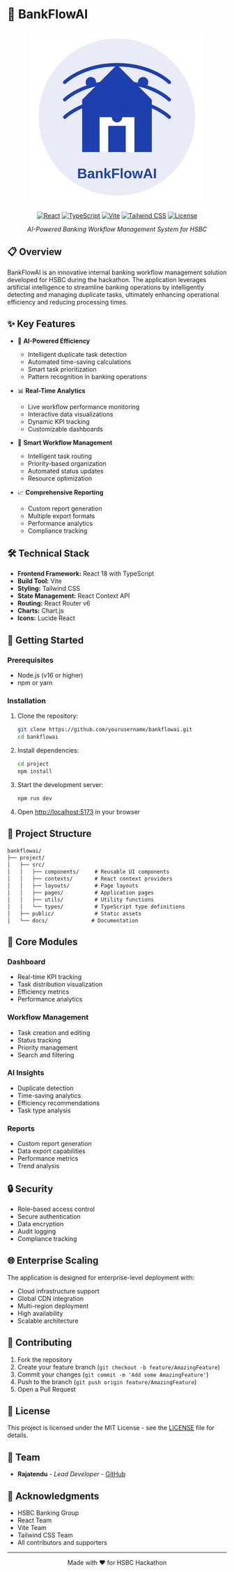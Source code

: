 # 🏦 BankFlowAI

<div align="center">

![BankFlowAI Logo](project/public/logo.svg)

[![React](https://img.shields.io/badge/React-18.3.1-blue)](https://reactjs.org/)
[![TypeScript](https://img.shields.io/badge/TypeScript-5.5.3-blue)](https://www.typescriptlang.org/)
[![Vite](https://img.shields.io/badge/Vite-5.4.2-purple)](https://vitejs.dev/)
[![Tailwind CSS](https://img.shields.io/badge/Tailwind-3.4.1-38B2AC)](https://tailwindcss.com/)
[![License](https://img.shields.io/badge/License-MIT-green)](LICENSE)

*AI-Powered Banking Workflow Management System for HSBC*

</div>

## 📋 Overview

BankFlowAI is an innovative internal banking workflow management solution developed for HSBC during the hackathon. The application leverages artificial intelligence to streamline banking operations by intelligently detecting and managing duplicate tasks, ultimately enhancing operational efficiency and reducing processing times.

## ✨ Key Features

- 🤖 **AI-Powered Efficiency**
  - Intelligent duplicate task detection
  - Automated time-saving calculations
  - Smart task prioritization
  - Pattern recognition in banking operations

- 📊 **Real-Time Analytics**
  - Live workflow performance monitoring
  - Interactive data visualizations
  - Dynamic KPI tracking
  - Customizable dashboards

- 🔄 **Smart Workflow Management**
  - Intelligent task routing
  - Priority-based organization
  - Automated status updates
  - Resource optimization

- 📈 **Comprehensive Reporting**
  - Custom report generation
  - Multiple export formats
  - Performance analytics
  - Compliance tracking

## 🛠️ Technical Stack

- **Frontend Framework:** React 18 with TypeScript
- **Build Tool:** Vite
- **Styling:** Tailwind CSS
- **State Management:** React Context API
- **Routing:** React Router v6
- **Charts:** Chart.js
- **Icons:** Lucide React

## 🚀 Getting Started

### Prerequisites

- Node.js (v16 or higher)
- npm or yarn

### Installation

1. Clone the repository:
   ```bash
   git clone https://github.com/yourusername/bankflowai.git
   cd bankflowai
   ```

2. Install dependencies:
   ```bash
   cd project
   npm install
   ```

3. Start the development server:
   ```bash
   npm run dev
   ```

4. Open [http://localhost:5173](http://localhost:5173) in your browser

## 📁 Project Structure

```
bankflowai/
├── project/
│   ├── src/
│   │   ├── components/     # Reusable UI components
│   │   ├── contexts/       # React context providers
│   │   ├── layouts/        # Page layouts
│   │   ├── pages/          # Application pages
│   │   ├── utils/          # Utility functions
│   │   └── types/          # TypeScript type definitions
│   ├── public/             # Static assets
│   └── docs/              # Documentation
```

## 🎯 Core Modules

### Dashboard
- Real-time KPI tracking
- Task distribution visualization
- Efficiency metrics
- Performance analytics

### Workflow Management
- Task creation and editing
- Status tracking
- Priority management
- Search and filtering

### AI Insights
- Duplicate detection
- Time-saving analytics
- Efficiency recommendations
- Task type analysis

### Reports
- Custom report generation
- Data export capabilities
- Performance metrics
- Trend analysis

## 🔒 Security

- Role-based access control
- Secure authentication
- Data encryption
- Audit logging
- Compliance tracking

## 🌐 Enterprise Scaling

The application is designed for enterprise-level deployment with:
- Cloud infrastructure support
- Global CDN integration
- Multi-region deployment
- High availability
- Scalable architecture

## 🤝 Contributing

1. Fork the repository
2. Create your feature branch (`git checkout -b feature/AmazingFeature`)
3. Commit your changes (`git commit -m 'Add some AmazingFeature'`)
4. Push to the branch (`git push origin feature/AmazingFeature`)
5. Open a Pull Request

## 📝 License

This project is licensed under the MIT License - see the [LICENSE](LICENSE) file for details.

## 👥 Team

- **Rajatendu** - *Lead Developer* - [GitHub](https://github.com/yourusername)

## 🙏 Acknowledgments

- HSBC Banking Group
- React Team
- Vite Team
- Tailwind CSS Team
- All contributors and supporters

---

<div align="center">

Made with ❤️ for HSBC Hackathon

</div> 